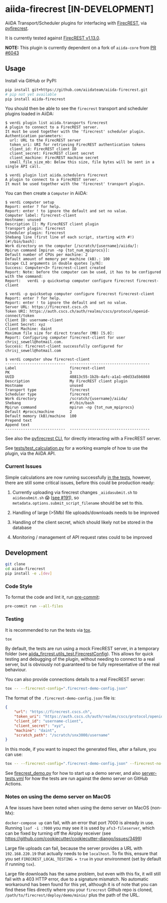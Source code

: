 # aiida-firecrest [IN-DEVELOPMENT]

AiiDA Transport/Scheduler plugins for interfacing with [FirecREST](https://products.cscs.ch/firecrest/), via [pyfirecrest](https://github.com/eth-cscs/pyfirecrest).

It is currently tested against [FirecREST v1.13.0](https://github.com/eth-cscs/firecrest/releases/tag/v1.13.0).

**NOTE:** This plugin is currently dependent on a fork of `aiida-core` from [PR #6043](https://github.com/aiidateam/aiida-core/pull/6043)

## Usage

Install via GitHub or PyPI:

```bash
pip install git+https://github.com/aiidateam/aiida-firecrest.git
# pip not yet available
pip install aiida-firecrest
```

You should then be able to see the `firecrest` transport and scheduler plugins loaded in AiiDA:

```console
$ verdi plugin list aiida.transports firecrest
A plugin to connect to a FirecREST server.
It must be used together with the 'firecrest' scheduler plugin.
Authentication parameters:
  url: URL to the FirecREST server
  token_uri: URI for retrieving FirecREST authentication tokens
  client_id: FirecREST client ID
  client_secret: FirecREST client secret
  client_machine: FirecREST machine secret
  small_file_size_mb: Below this size, file bytes will be sent in a single API call.

$ verdi plugin list aiida.schedulers firecrest
A plugin to connect to a FirecREST server.
It must be used together with the 'firecrest' transport plugin.
```

You can then create a `Computer` in AiiDA:

```console
$ verdi computer setup
Report: enter ? for help.
Report: enter ! to ignore the default and set no value.
Computer label: firecrest-client
Hostname: unused
Description []: My FirecREST client plugin
Transport plugin: firecrest
Scheduler plugin: firecrest
Shebang line (first line of each script, starting with #!) [#!/bin/bash]:
Work directory on the computer [/scratch/{username}/aiida/]:
Mpirun command [mpirun -np {tot_num_mpiprocs}]:
Default number of CPUs per machine: 2
Default amount of memory per machine (kB).: 100
Escape CLI arguments in double quotes [y/N]:
Success: Computer<3> firecrest-client created
Report: Note: before the computer can be used, it has to be configured with the command:
Report:   verdi -p quicksetup computer configure firecrest firecrest-client
```

```console
$ verdi -p quicksetup computer configure firecrest firecrest-client
Report: enter ? for help.
Report: enter ! to ignore the default and set no value.
Server URL: https://firecrest.cscs.ch
Token URI: https://auth.cscs.ch/auth/realms/cscs/protocol/openid-connect/token
Client ID: username-client
Client Secret: xyz
Client Machine: daint
Maximum file size for direct transfer (MB) [5.0]:
Report: Configuring computer firecrest-client for user chrisj_sewell@hotmail.com.
Success: firecrest-client successfully configured for chrisj_sewell@hotmail.com
```

```console
$ verdi computer show firecrest-client
---------------------------  ------------------------------------
Label                        firecrest-client
PK                           3
UUID                         48813c55-1b2b-4afc-a1a1-e0d33a5b6868
Description                  My FirecREST client plugin
Hostname                     unused
Transport type               firecrest
Scheduler type               firecrest
Work directory               /scratch/{username}/aiida/
Shebang                      #!/bin/bash
Mpirun command               mpirun -np {tot_num_mpiprocs}
Default #procs/machine       2
Default memory (kB)/machine  100
Prepend text
Append text
---------------------------  ------------------------------------
```

See also the [pyfirecrest CLI](https://github.com/eth-cscs/pyfirecrest), for directly interacting with a FirecREST server.

See [tests/test_calculation.py](tests/test_calculation.py) for a working example of how to use the plugin, via the AiiDA API.

### Current Issues

Simple calculations are now running successfully [in the tests](tests/test_calculation.py), however, there are still some critical issues, before this could be production ready:

1. Currently uploading via firecrest changes `_aiidasubmit.sh` to `aiidasubmit.sh` 😱 ([see #191](https://github.com/eth-cscs/firecrest/issues/191)), so `metadata.options.submit_script_filename` should be set to this.

2. Handling of large (>5Mb) file uploads/downloads needs to be improved

3. Handling of the client secret, which should likely not be stored in the database

4. Monitoring / management of API request rates could to be improved

## Development

```bash
git clone
cd aiida-firecrest
pip install -e .[dev]
```

### Code Style

To format the code and lint it, run [pre-commit](https://pre-commit.com/):

```bash
pre-commit run --all-files
```

### Testing

It is recommended to run the tests via [tox](https://tox.readthedocs.io/en/latest/).

```bash
tox
```

By default, the tests are run using a mock FirecREST server, in a temporary folder
(see [aiida_fircrest.utils_test.FirecrestConfig](aiida_firecrest/utils_test.py)).
This allows for quick testing and debugging of the plugin, without needing to connect to a real server,
but is obviously not guaranteed to be fully representative of the real behaviour.

You can also provide connections details to a real FirecREST server:

```bash
tox -- --firecrest-config=".firecrest-demo-config.json"
```

The format of the `.firecrest-demo-config.json` file is:

```json
{
    "url": "https://firecrest.cscs.ch",
    "token_uri": "https://auth.cscs.ch/auth/realms/cscs/protocol/openid-connect/token",
    "client_id": "username-client",
    "client_secret": "xyz",
    "machine": "daint",
    "scratch_path": "/scratch/snx3000/username"
}
```

In this mode, if you want to inspect the generated files, after a failure, you can use:

```bash
tox -- --firecrest-config=".firecrest-demo-config.json" --firecrest-no-clean
```

See [firecrest_demo.py](firecrest_demo.py) for how to start up a demo server,
and also [server-tests.yml](.github/workflows/server-tests.yml) for how the tests are run against the demo server on GitHub Actions.

### Notes on using the demo server on MacOS

A few issues have been noted when using the demo server on MacOS (non-Mx):

`docker-compose up` can fail, with an error that port 7000 is already in use.
Running `lsof -i :7000` you may see it is used by `afs3-fileserver`,
which can be fixed by turning off the Airplay receiver
(see <https://github.com/cookiecutter/cookiecutter-django/issues/3499>)

Large file uploads can fail, because the server provides a URL with ``192.168.220.19`` that actually needs to be ``localhost``.
To fix this, ensure that you set `FIRECREST_LOCAL_TESTING = true` in your environment
(set by default if running `tox`).

Large file downloads has the same problem, but even with this fix, it will still fail with a 403 HTTP error, due to a signature mismatch.
No automatic workaround has been found for this yet,
although it is of note that you can find these files directly where you your `firecrest` Github repo is cloned, `/path/to/firecrest/deploy/demo/minio/` plus the path of the URL.

